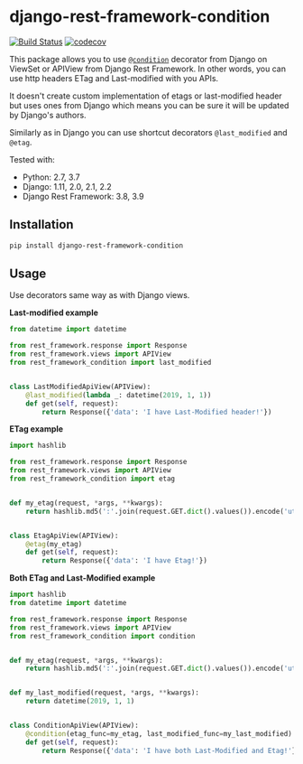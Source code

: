# django-rest-framework-condition

[![Build Status](https://travis-ci.com/jozo/django-rest-framework-condition.svg?branch=master)](https://travis-ci.com/jozo/django-rest-framework-condition)
[![codecov](https://codecov.io/gh/jozo/django-rest-framework-condition/branch/master/graph/badge.svg)](https://codecov.io/gh/jozo/django-rest-framework-condition)


This package allows you to use [`@condition`](https://docs.djangoproject.com/en/2.1/topics/conditional-view-processing/) decorator from Django on ViewSet or
APIView from Django Rest Framework. In other words, you can use http headers 
ETag and Last-modified with you APIs.

It doesn't create custom implementation of etags or last-modified header but uses ones from Django which means you can be sure it will be updated by Django's authors. 

Similarly as in Django you can use shortcut decorators `@last_modified` and
`@etag`.

Tested with:
* Python: 2.7, 3.7
* Django: 1.11, 2.0, 2.1, 2.2
* Django Rest Framework: 3.8, 3.9


Installation
------------

```bash
pip install django-rest-framework-condition
```


Usage
-----

Use decorators same way as with Django views.

**Last-modified example**

```python
from datetime import datetime

from rest_framework.response import Response
from rest_framework.views import APIView
from rest_framework_condition import last_modified


class LastModifiedApiView(APIView):
    @last_modified(lambda _: datetime(2019, 1, 1))
    def get(self, request):
        return Response({'data': 'I have Last-Modified header!'})
```

**ETag example**

```python
import hashlib

from rest_framework.response import Response
from rest_framework.views import APIView
from rest_framework_condition import etag


def my_etag(request, *args, **kwargs):
    return hashlib.md5(':'.join(request.GET.dict().values()).encode('utf-8')).hexdigest()


class EtagApiView(APIView):
    @etag(my_etag)
    def get(self, request):
        return Response({'data': 'I have Etag!'})
```

**Both ETag and Last-Modified example**

```python
import hashlib
from datetime import datetime

from rest_framework.response import Response
from rest_framework.views import APIView
from rest_framework_condition import condition


def my_etag(request, *args, **kwargs):
    return hashlib.md5(':'.join(request.GET.dict().values()).encode('utf-8')).hexdigest()


def my_last_modified(request, *args, **kwargs):
    return datetime(2019, 1, 1)


class ConditionApiView(APIView):
    @condition(etag_func=my_etag, last_modified_func=my_last_modified)
    def get(self, request):
        return Response({'data': 'I have both Last-Modified and Etag!'})
```
